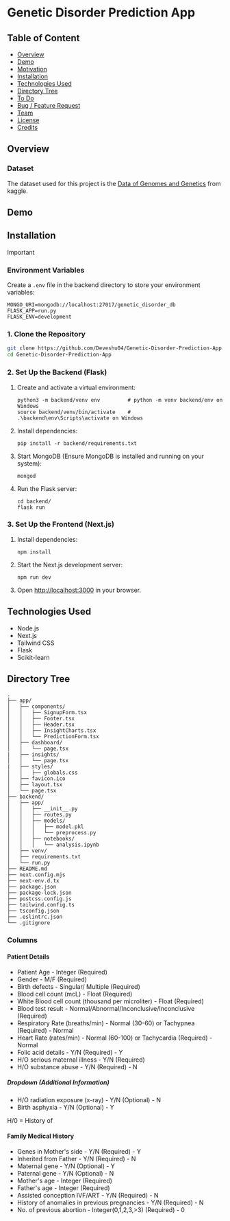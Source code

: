 # Genetic Disorder Prediction App

## Table of Content
  * [Overview](#overview)
  * [Demo](#demo)
  * [Motivation](#motivation)
  * [Installation](#installation)
  * [Technologies Used](#technologies-used)
  * [Directory Tree](#directory-tree)
  * [To Do](#to-do)
  * [Bug / Feature Request](#bug--feature-request)
  * [Team](#team)
  * [License](#license)
  * [Credits](#credits)


## Overview


### Dataset
The dataset used for this project is the [Data of Genomes and Genetics](https://www.kaggle.com/datasets/aryarishabh/of-genomes-and-genetics-hackerearth-ml-challenge) from kaggle.


## Demo





## Installation

> [!IMPORTANT]
> ### Environment Variables
> Create a `.env` file in the backend directory to store your environment variables:
> ```
> MONGO_URI=mongodb://localhost:27017/genetic_disorder_db
> FLASK_APP=run.py
> FLASK_ENV=development
> ```

### 1. Clone the Repository

```sh
git clone https://github.com/Deveshu04/Genetic-Disorder-Prediction-App.git
cd Genetic-Disorder-Prediction-App
```

### 2. Set Up the Backend (Flask)

1. Create and activate a virtual environment:
    ```
    python3 -m backend/venv env         # python -m venv backend/env on Windows
    source backend/venv/bin/activate    # .\backend\env\Scripts\activate on Windows
    ```

2. Install dependencies:
    ```
    pip install -r backend/requirements.txt
    ```

3. Start MongoDB (Ensure MongoDB is installed and running on your system):
    ```
    mongod
    ```

4. Run the Flask server:
    ```
    cd backend/
    flask run
    ````

### 3. Set Up the Frontend (Next.js)
1. Install dependencies:
    ```
    npm install
    ```

2. Start the Next.js development server:
    ```
    npm run dev
    ```

3. Open [http://localhost:3000](http://localhost:3000) in your browser.



## Technologies Used
- Node.js
- Next.js
- Tailwind CSS
- Flask
- Scikit-learn

## Directory Tree
```
.
├── app/
│   ├── components/
│   │   ├── SignupForm.tsx
│   │   ├── Footer.tsx
│   │   ├── Header.tsx
│   │   ├── InsightCharts.tsx
│   │   └── PredictionForm.tsx
│   ├── dashboard/
│   │   └── page.tsx
|   ├── insights/
│   │   └── page.tsx
|   ├── styles/
│   │   ├── globals.css
│   ├── favicon.ico
│   ├── layout.tsx
│   └── page.tsx
├── backend/
│   ├── app/
│   │   ├── __init__.py
│   │   ├── routes.py
│   │   ├── models/
│   │   │   ├── model.pkl
│   │   │   └── preprocess.py
│   │   ├── notebooks/
│   │   │   └── analysis.ipynb
│   ├── venv/
│   ├── requirements.txt
│   └── run.py
├── README.md
├── next.config.mjs
├── next-env.d.tx
├── package.json
├── package-lock.json
├── postcss.config.js
├── tailwind.config.ts
├── tsconfig.json
├── .eslintrc.json
└── .gitignore
```


### Columns
#### Patient Details
- Patient Age - Integer (Required)
- Gender - M/F (Required)
- Birth defects - Singular/ Multiple (Required)
- Blood cell count (mcL) - Float (Required)
- White Blood cell count (thousand per microliter) - Float (Required)
- Blood test result - Normal/Abnormal/Inconclusive/Inconclusive (Required)
- Respiratory Rate (breaths/min) - Normal (30-60) or Tachypnea (Required) - Normal
- Heart Rate (rates/min) - Normal (60-100) or Tachycardia (Required) - Normal
- Folic acid details - Y/N (Required) - Y
- H/O serious maternal illness - Y/N (Required)
- H/O substance abuse - Y/N (Required) - N

##### Dropdown (Additional Information)
- H/O radiation exposure (x-ray) - Y/N (Optional) - N
- Birth asphyxia - Y/N (Optional) - Y

H/0 = History of

#### Family Medical History
- Genes in Mother's side - Y/N (Required) - Y
- Inherited from Father - Y/N (Required) - N
- Maternal gene - Y/N (Optional) - Y
- Paternal gene - Y/N (Optional) - N
- Mother's age - Integer (Required)
- Father's age - Integer (Required)
- Assisted conception IVF/ART - Y/N (Required) - N
- History of anomalies in previous pregnancies - Y/N (Required) - N
- No. of previous abortion - Integer(0,1,2,3,>3) (Required) - 0
